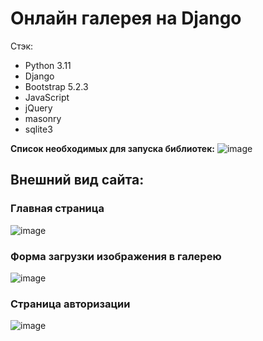 # Онлайн галерея на Django

Стэк:
- Python 3.11
- Django
- Bootstrap 5.2.3
- JavaScript
- jQuery
- masonry
- sqlite3

**Список необходимых для запуска библиотек:**
![image](https://github.com/Wizze-exe/web_app_gallery/assets/56793645/4a85cab5-5604-420a-bf00-6affe3562634)

## Внешний вид сайта:
### Главная страница
![image](https://github.com/Wizze-exe/web_app_gallery/assets/56793645/336582c3-61f0-4ace-aa74-3cc8e4e3b624)
### Форма загрузки изображения в галерею
![image](https://github.com/Wizze-exe/web_app_gallery/assets/56793645/dea5f79a-be5e-4abf-85ec-b83ea0afb0a8)
### Страница авторизации
![image](https://github.com/Wizze-exe/web_app_gallery/assets/56793645/e5d2c636-e9bc-42b2-ac3d-a28e77376a8c)

